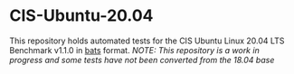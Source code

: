 # CIS-Ubuntu-20.04

This repository holds automated tests for the CIS Ubuntu Linux 20.04 LTS Benchmark v1.1.0 in [bats](https://github.com/bats-core/bats-core) format.
*NOTE: This repository is a work in progress and some tests have not been converted from the 18.04 base*
